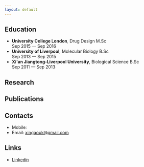 ```yaml
---
layout: default
---
```


## Education

- **University College London**, Drug Design M.Sc
<br>Sep 2015 — Sep 2016
- **University of Liverpool**, Molecular Biology B.Sc
<br>Sep 2013 — Sep 2015
- **Xi'an Jiangtong-Liverpool University**, Biological Science B.Sc
<br>Sep 2011 — Sep 2013

## Research

## Publications

## Contacts

- Mobile: 
- Email: xingaouk@gmail.com

## Links

- [Linkedin](https://www.linkedin.com/in/xin-gao-5b0b80a3/)
